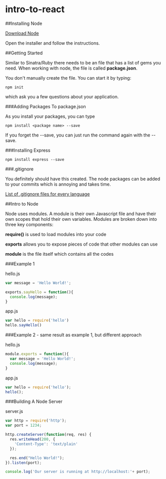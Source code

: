 # intro-to-react

##Installing Node

[Download Node](https://nodejs.org/en/)

Open the installer and follow the instructions.

##Getting Started

Similar to Sinatra/Ruby there needs to be an file that has a list of gems you need. When working with node, the file is called **package.json**.

You don't manually create the file. You can start it by typing:

```
npm init
```

which ask you a few questions about your application.

###Adding Packages To package.json

As you install your packages, you can type

```
npm install <package name> --save
```

If you forget the --save, you can just run the command again with the --save.

###Installing Express

```
npm install express --save
```

###.gitignore

You definitely should have this created.
The node packages can be added to your commits which is annoying and takes time.

[List of .gitignore files for every language](https://github.com/github/gitignore)

##Intro to Node

Node uses modules. A module is their own Javascript file and have their own scopes that hold their own variables.
Modules are broken down into three key components:

**require()** is used to load modules into your code

**exports** allows you to expose pieces of code that other modules can use

**module** is the file itself which contains all the codes

###Example 1

hello.js
```javascript
var message = 'Hello World!';

exports.sayHello = function(){
  console.log(message);
}
```

app.js
```javascript
var hello = require('hello')
hello.sayHello()
```

###Example 2 - same result as example 1, but different approach

hello.js
```javascript
module.exports = function(){
  var message = 'Hello World!';
  console.log(message);
}
```

app.js
```javascript
var hello = require('hello');
hello();
```

###Building A Node Server

server.js
```javascript
var http = require('http');
var port = 1234;

http.createServer(function(req, res) {
  res.writeHead(200, {
    'Content-Type': 'text/plain'
  });

  res.end("Hello World!");
}).listen(port);

console.log('Our server is running at http://localhost:'+ port);
```